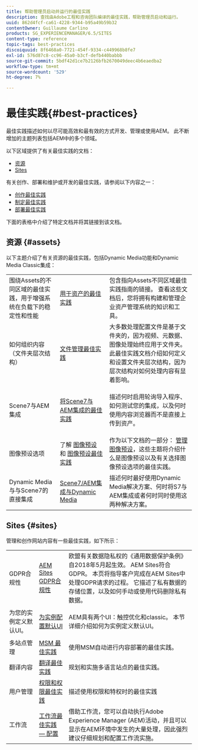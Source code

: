 ```yaml
---
title: 帮助管理员启动并运行的最佳实践
description: 查找由Adobe工程和咨询团队编译的最佳实践，帮助管理员启动和运行。
uuid: 862d4fcf-ca61-4228-9344-b95a49b59b32
contentOwner: Guillaume Carlino
products: SG_EXPERIENCEMANAGER/6.5/SITES
content-type: reference
topic-tags: best-practices
discoiquuid: 8f6468a0-7721-454f-9334-c449968b8fe7
exl-id: 576d87c8-cc96-45a0-b3cf-defb440babbb
source-git-commit: 5bdf42d1ce7b2126bfb2670049deec4b6eaedba2
workflow-type: tm+mt
source-wordcount: '529'
ht-degree: 7%

---
```


# 最佳实践{#best-practices}

最佳实践描述如何以尽可能高效和最有效的方式开发、管理或使用AEM。 此不断增加的主题列表包括AEM中的多个领域。

以下区域提供了有关最佳实践的文档：

* [资源](#assets)
* [Sites](#sites)

有关创作、部署和维护或开发的最佳实践，请参阅以下内容之一：

* [创作最佳实践](/help/sites-authoring/best-practices.md)
* [制定最佳实践](/help/sites-developing/best-practices.md)
* [部署最佳实践](/help/sites-deploying/best-practices.md)

下面的表格中介绍了特定文档并将其链接到该文档。

## 资源 {#assets}

以下主题介绍了有关资源的最佳实践，包括Dynamic Media功能和Dynamic Media Classic集成：

<table>
 <tbody>
  <tr>
   <td>围绕Assets的不同区域的最佳实践，用于增强系统在负载下的稳定性和性能</td>
   <td><a href="/help/assets/best-practices-for-assets.md">用于资产的最佳实践</a></td>
   <td>包含指向Assets不同区域最佳实践指南的链接。 查看这些文档后，您将拥有构建和管理企业资产管理系统的知识和工具。</td>
  </tr>
  <tr>
   <td>如何组织内容（文件夹层次结构）</td>
   <td><a href="/help/assets/organize-assets.md">文件管理最佳实践</a></td>
   <td>大多数处理配置文件是基于文件夹的，因为视频、元数据、图像处理始终应用于文件夹。 此最佳实践文档介绍如何定义和设置文件夹层次结构，因为层次结构对如何处理内容有显着影响。 </td>
  </tr>
  <tr>
   <td>Scene7与AEM集成</td>
   <td><a href="/help/sites-administering/scene7.md#best-practices-for-integrating-scene-with-aem">将Scene7与AEM集成的最佳实践</a></td>
   <td><p>描述何时启用轮询导入程序、如何测试您的集成，以及何时使用内容浏览器而不是直接上传到资产。</p> </td>
  </tr>
  <tr>
   <td>图像预设选项</td>
   <td>了解 <a href="/help/assets/managing-image-presets.md#understanding-image-presets">图像预设</a> 和 <a href="/help/assets/managing-image-presets.md#image-preset-options">图像预设最佳实践</a></td>
   <td>作为以下文档的一部分： <a href="/help/assets/managing-image-presets.md">管理图像预设</a>，这些主题将介绍什么是图像预设以及有关选择图像预设选项的最佳实践。</td>
  </tr>
  <tr>
   <td>Dynamic Media与与Scene7的直接集成</td>
   <td><a href="/help/sites-administering/scene7.md#aem-scene-integration-versus-dynamic-media">Scene7/AEM集成与Dynamic Media</a></td>
   <td>描述何时最好使用Dynamic Media解决方案、何时将S7与AEM集成或者何时同时使用这两种解决方案。</td>
  </tr>
 </tbody>
</table>

## Sites {#sites}

管理和创作网站内容有一些最佳实践，如下所示：

<table>
 <tbody>
  <tr>
   <td>GDPR合规性</td>
   <td><a href="/help/sites-administering/gdpr-compliance-sites.md">AEM Sites GDPR合规性</a></td>
   <td>欧盟有关数据隐私权的《通用数据保护条例》自2018年5月起生效。 AEM Sites符合GDPR。 本页将指导客户完成在AEM Sites中处理GDPR请求的过程。 它描述了私有数据的存储位置，以及如何手动或使用代码删除私有数据。</td>
  </tr>
  <tr>
   <td>为您的实例定义默认UI。</td>
   <td><p><a href="/help/sites-authoring/select-ui.md#configuring-the-default-ui-for-your-instance">为实例配置默认UI</a></p> </td>
   <td>AEM具有两个UI：触控优化和classic。 本节详细介绍如何为实例定义默认UI。</td>
  </tr>
  <tr>
   <td>多站点管理</td>
   <td><a href="/help/sites-administering/msm-best-practices.md">MSM 最佳实践</a></td>
   <td>使用MSM自动进行内容部署的最佳实践。 </td>
  </tr>
  <tr>
   <td>翻译内容</td>
   <td><a href="/help/sites-administering/tc-bp.md">翻译最佳实践</a></td>
   <td>规划和实施多语言站点的最佳实践。</td>
  </tr>
  <tr>
   <td>用户管理</td>
   <td><a href="/help/sites-administering/security.md#best-practices">权限和权限最佳实践</a></td>
   <td>描述使用权限和特权时的最佳实践 </td>
  </tr>
  <tr>
   <td>工作流</td>
   <td><a href="/help/sites-developing/workflows-best-practices.md#configuration">工作流最佳实践 — 配置</a></td>
   <td>借助工作流，您可以自动执行Adobe Experience Manager (AEM)活动，并且可以显示在AEM环境中发生的大量处理，因此强烈建议仔细规划和配置工作流实施。</td>
  </tr>
 </tbody>
</table>
